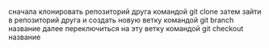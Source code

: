 сначала клонировать репозиторий друга командой git clone <url>
затем зайти в репозиторий друга и создать новую ветку командой git branch название
далее переключиться на эту ветку командой git checkout название
